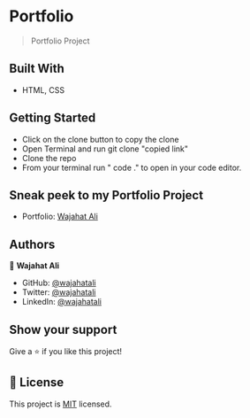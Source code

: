 
# Portfolio

> Portfolio Project

## Built With

-   HTML, CSS

## Getting Started

- Click on the clone button to copy the clone
- Open Terminal and run git clone "copied link"
- Clone the repo
- From your terminal run " code ." to open in your code editor.

## Sneak peek to my Portfolio Project

- Portfolio: [Wajahat Ali](https://wajahatalli.github.io/Portfolio/)

## Authors

👤 **Wajahat Ali**

-   GitHub: [@wajahatali](https://github.com/wajahatalli)
-   Twitter: [@wajahatali](https://twitter.com/WajahatAli09)
-   LinkedIn: [@wajahatali](https://linkedin.com/in/wajahat-ali-797768136)

## Show your support

Give a ⭐️ if you like this project!

## 📝 License

This project is [MIT](./LICENSE) licensed.
